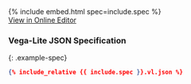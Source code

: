 <div class="example">
  {% include embed.html spec=include.spec %}
</div>

<div class="editor-link">
  <a href="https://vega.github.io/editor/#/examples/vega-lite/{{ include.spec }}">View in Online Editor</a>
</div>

### Vega-Lite JSON Specification

{: .example-spec}
```json
{% include_relative {{ include.spec }}.vl.json %}
```
